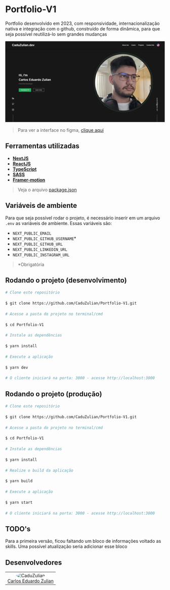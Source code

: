# Portfolio-V1

Portfolio desenvolvido em 2023, com responsividade, internacionalização nativa e
integração com o github, construído de forma dinâmica, para que seja possível
reutilizá-lo sem grandes mudanças

<div align="center">
<img src="github\project-image.png" alt="simple-auto-clicker"/><br />
</div>

> Para ver a interface no figma, [clique aqui](https://www.figma.com/file/Xr6P9nuBTebM5XwTx7ibHP/Portfolio-meu?type=design&node-id=292%3A98&t=oaY8kE4cpKYlQT0M-1)

## Ferramentas utilizadas

- **[NextJS](https://nextjs.org/)**
- **[ReactJS](https://react.dev/)**
- **[TypeScript](https://www.typescriptlang.org/)**
- **[SASS](https://sass-lang.com/)**
- **[Framer-motion](https://www.framer.com/motion/)**

> Veja o arquivo
> [package.json](https://github.com/CaduZulian/Portfolio-V1/blob/main/package.json)

## Variáveis de ambiente

Para que seja possível rodar o projeto, é necessário inserir em um arquivo
`.env` as variáveis de ambiente. Essas variáveis são:

- `NEXT_PUBLIC_EMAIL`
- `NEXT_PUBLIC_GITHUB_USERNAME`\*
- `NEXT_PUBLIC_GITHUB_URL`
- `NEXT_PUBLIC_LINKEDIN_URL`
- `NEXT_PUBLIC_INSTAGRAM_URL`

> \*Obrigatória

## Rodando o projeto (desenvolvimento)

```bash
# Clone este repositório

$ git clone https://github.com/CaduZulian/Portfolio-V1.git

# Acesse a pasta do projeto no terminal/cmd

$ cd Portfolio-V1

# Instale as dependências

$ yarn install

# Execute a aplicação

$ yarn dev

# O cliente iniciará na porta: 3000 - acesse http://localhost:3000
```

## Rodando o projeto (produção)

```bash
# Clone este repositório

$ git clone https://github.com/CaduZulian/Portfolio-V1.git

# Acesse a pasta do projeto no terminal/cmd

$ cd Portfolio-V1

# Instale as dependências

$ yarn install

# Realize o build da aplicação

$ yarn build

# Execute a aplicação

$ yarn start

# O cliente iniciará na porta: 3000 - acesse http://localhost:3000
```

## TODO's

Para a primeira versão, ficou faltando um bloco de informações voltado as skills. Uma possível atualização seria adicionar esse bloco

## Desenvolvedores

<table align="center">
<tr>
<td> 
<div align="center">
<img style="width: 150px; border-radius: 50%;" src="https://github.com/CaduZulian.png" alt="CaduZulian"/><br />
<a href="https://github.com/CaduZulian">Carlos Eduardo Zulian</a> 
</div>  
</td>
</tr>
</table>
